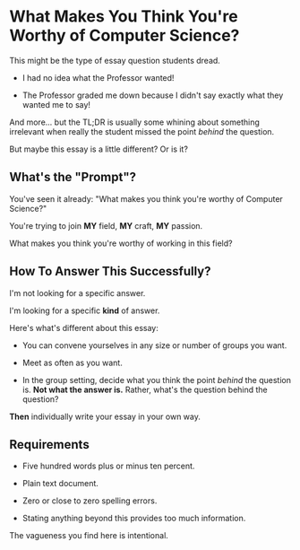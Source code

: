 # What Makes You Think You're Worthy of Computer Science?

This might be the type of essay question students dread.

* I had no idea what the Professor wanted!

* The Professor graded me down because I didn't say exactly what they
  wanted me to say!

And more... but the TL;DR is usually some whining about something
irrelevant when really the student missed the point *behind* the
question.

But maybe this essay is a little different? Or is it?

## What's the "Prompt"?

You've seen it already: "What makes you think you're worthy of Computer
Science?"

You're trying to join **MY** field, **MY** craft, **MY** passion.

What makes you think you're worthy of working in this field?

## How To Answer This Successfully?

I'm not looking for a specific answer.

I'm looking for a specific **kind** of answer.

Here's what's different about this essay:

* You can convene yourselves in any size or number of groups you want.

* Meet as often as you want.

* In the group setting, decide what you think the point *behind* the
question is. **Not what the answer is.** Rather, what's the question
behind the question?

**Then** individually write your essay in your own way.

## Requirements

* Five hundred words plus or minus ten percent.

* Plain text document.

* Zero or close to zero spelling errors.

* Stating anything beyond this provides too much information.

The vagueness you find here is intentional.

